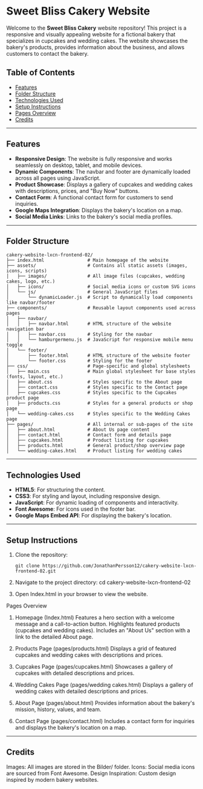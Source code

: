 # Sweet Bliss Cakery Website

Welcome to the **Sweet Bliss Cakery** website repository! 
This project is a responsive and visually appealing website for a fictional bakery that specializes in cupcakes and wedding cakes. 
The website showcases the bakery's products, provides information about the business, and allows customers to contact the bakery.

## Table of Contents

- [Features](#features)
- [Folder Structure](#folder-structure)
- [Technologies Used](#technologies-used)
- [Setup Instructions](#setup-instructions)
- [Pages Overview](#pages-overview)
- [Credits](#credits)

---

## Features

- **Responsive Design**: The website is fully responsive and works seamlessly on desktop, tablet, and mobile devices.
- **Dynamic Components**: The navbar and footer are dynamically loaded across all pages using JavaScript.
- **Product Showcase**: Displays a gallery of cupcakes and wedding cakes with descriptions, prices, and "Buy Now" buttons.
- **Contact Form**: A functional contact form for customers to send inquiries.
- **Google Maps Integration**: Displays the bakery's location on a map.
- **Social Media Links**: Links to the bakery's social media profiles.

---

## Folder Structure
```
cakery-website-lxcn-frontend-02/
├── index.html                # Main homepage of the website
├── assets/                   # Contains all static assets (images, icons, scripts)
│   ├── images/               # All image files (cupcakes, wedding cakes, logo, etc.)
│   ├── icons/                # Social media icons or custom SVG icons
│   └── js/                   # General JavaScript files
│       └── dynamicLoader.js  # Script to dynamically load components like navbar/footer
├── components/               # Reusable layout components used across pages
│   ├── navbar/
│   │   ├── navbar.html       # HTML structure of the website navigation bar
│   │   ├── navbar.css        # Styling for the navbar
│   │   └── hamburgermenu.js  # JavaScript for responsive mobile menu toggle
│   └── footer/
│       ├── footer.html       # HTML structure of the website footer
│       └── footer.css        # Styling for the footer
├── css/                      # Page-specific and global stylesheets
│   ├── main.css              # Main global stylesheet for base styles (fonts, layout, etc.)
│   ├── about.css             # Styles specific to the About page
│   ├── contact.css           # Styles specific to the Contact page
│   ├── cupcakes.css          # Styles specific to the Cupcakes product page
│   ├── products.css          # Styles for a general products or shop page
│   └── wedding-cakes.css     # Styles specific to the Wedding Cakes page
├── pages/                    # All internal or sub-pages of the site
│   ├── about.html            # About Us page content
│   ├── contact.html          # Contact form and details page
│   ├── cupcakes.html         # Product listing for cupcakes
│   ├── products.html         # General product/shop overview page
│   └── wedding-cakes.html    # Product listing for wedding cakes
```

---

## Technologies Used

- **HTML5**: For structuring the content.
- **CSS3**: For styling and layout, including responsive design.
- **JavaScript**: For dynamic loading of components and interactivity.
- **Font Awesome**: For icons used in the footer bar.
- **Google Maps Embed API**: For displaying the bakery's location.

---

## Setup Instructions

1. Clone the repository:
   ```
   git clone https://github.com/JonathanPersson12/cakery-website-lxcn-frontend-02.git

2. Navigate to the project directory:
cd cakery-website-lxcn-frontend-02

3. Open Index.html in your browser to view the website.

Pages Overview
1. Homepage (Index.html)
Features a hero section with a welcome message and a call-to-action button.
Highlights featured products (cupcakes and wedding cakes).
Includes an "About Us" section with a link to the detailed About page.

2. Products Page (pages/products.html)
Displays a grid of featured cupcakes and wedding cakes with descriptions and prices.

3. Cupcakes Page (pages/cupcakes.html)
Showcases a gallery of cupcakes with detailed descriptions and prices.

4. Wedding Cakes Page (pages/wedding cakes.html)
Displays a gallery of wedding cakes with detailed descriptions and prices.

5. About Page (pages/about.html)
Provides information about the bakery's mission, history, values, and team.

6. Contact Page (pages/contact.html)
Includes a contact form for inquiries and displays the bakery's location on a map.

---

## Credits
Images: All images are stored in the Bilder/ folder.
Icons: Social media icons are sourced from Font Awesome.
Design Inspiration: Custom design inspired by modern bakery websites.
